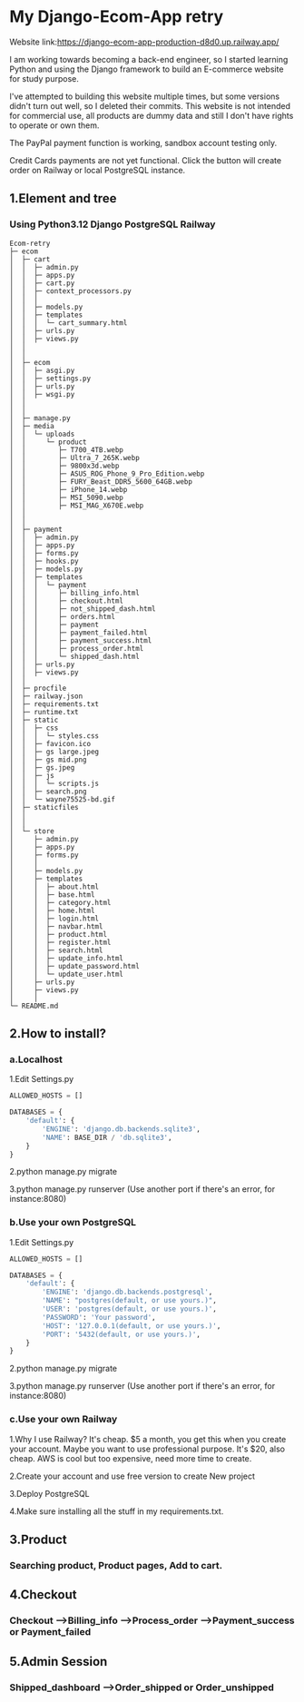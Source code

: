 # My Django-Ecom-App retry

Website link:https://django-ecom-app-production-d8d0.up.railway.app/

I am working towards becoming a back-end engineer, so I started learning Python and using the Django framework to build an E-commerce website for study purpose.

I've attempted to building this website multiple times, but some versions didn't turn out well, so I deleted their commits. This website is not intended for commercial use, all products are dummy data and still I don't have rights to operate or own them.

The PayPal payment function is working, sandbox account testing only.

Credit Cards payments are not yet functional. 
Click the button will create order on Railway or local PostgreSQL instance.

## 1.Element and tree
### Using Python3.12 Django PostgreSQL Railway
```
Ecom-retry
├─ ecom                                      
│  ├─ cart
│  │  ├─ admin.py
│  │  ├─ apps.py
│  │  ├─ cart.py
│  │  ├─ context_processors.py
│  │  │  
│  │  ├─ models.py
│  │  ├─ templates
│  │  │  └─ cart_summary.html
│  │  ├─ urls.py
│  │  ├─ views.py
│  │  
│  │   
│  ├─ ecom
│  │  ├─ asgi.py
│  │  ├─ settings.py
│  │  ├─ urls.py
│  │  ├─ wsgi.py
│  │
│  │  
│  ├─ manage.py
│  ├─ media
│  │  └─ uploads
│  │     └─ product
│  │        ├─ T700_4TB.webp
│  │        ├─ Ultra_7_265K.webp
│  │        ├─ 9800x3d.webp
│  │        ├─ ASUS_ROG_Phone_9_Pro_Edition.webp
│  │        ├─ FURY_Beast_DDR5_5600_64GB.webp
│  │        ├─ iPhone_14.webp
│  │        ├─ MSI_5090.webp
│  │        ├─ MSI_MAG_X670E.webp
│  │          
│  │        
│  ├─ payment
│  │  ├─ admin.py
│  │  ├─ apps.py
│  │  ├─ forms.py
│  │  ├─ hooks.py
│  │  ├─ models.py
│  │  ├─ templates
│  │  │  └─ payment
│  │  │     ├─ billing_info.html
│  │  │     ├─ checkout.html
│  │  │     ├─ not_shipped_dash.html
│  │  │     ├─ orders.html
│  │  │     ├─ payment
│  │  │     ├─ payment_failed.html
│  │  │     ├─ payment_success.html
│  │  │     ├─ process_order.html
│  │  │     └─ shipped_dash.html
│  │  ├─ urls.py
│  │  ├─ views.py
│  │
│  ├─ procfile
│  ├─ railway.json
│  ├─ requirements.txt
│  ├─ runtime.txt
│  ├─ static
│  │  ├─ css
│  │  │  └─ styles.css
│  │  ├─ favicon.ico
│  │  ├─ gs large.jpeg
│  │  ├─ gs mid.png
│  │  ├─ gs.jpeg
│  │  ├─ js
│  │  │  └─ scripts.js
│  │  ├─ search.png
│  │  └─ wayne75525-bd.gif
│  ├─ staticfiles
│  │
│  │
│  └─ store
│     ├─ admin.py
│     ├─ apps.py
│     ├─ forms.py
│     │
│     ├─ models.py
│     ├─ templates
│     │  ├─ about.html                              
│     │  ├─ base.html
│     │  ├─ category.html
│     │  ├─ home.html
│     │  ├─ login.html
│     │  ├─ navbar.html
│     │  ├─ product.html
│     │  ├─ register.html
│     │  ├─ search.html
│     │  ├─ update_info.html
│     │  ├─ update_password.html
│     │  └─ update_user.html
│     ├─ urls.py
│     ├─ views.py
│     │
└─ README.md

```

## 2.How to install?
### a.Localhost
1.Edit Settings.py
```python
ALLOWED_HOSTS = []

DATABASES = {
    'default': {
        'ENGINE': 'django.db.backends.sqlite3',
        'NAME': BASE_DIR / 'db.sqlite3',
    }
}
```
2.python manage.py migrate

3.python manage.py runserver (Use another port if there's an error, for instance:8080)

### b.Use your own PostgreSQL
1.Edit Settings.py
```python
ALLOWED_HOSTS = []

DATABASES = {
    'default': {
        'ENGINE': 'django.db.backends.postgresql',
        'NAME': "postgres(default, or use yours.)",
        'USER': 'postgres(default, or use yours.)',
        'PASSWORD': 'Your password',
        'HOST': '127.0.0.1(default, or use yours.)',
        'PORT': '5432(default, or use yours.)',
    }
}
```
2.python manage.py migrate

3.python manage.py runserver (Use another port if there's an error, for instance:8080)

### c.Use your own Railway
1.Why I use Railway?
It's cheap. $5 a month, you get this when you create your account.
Maybe you want to use professional purpose. It's $20, also cheap.
AWS is cool but too expensive, need more time to create.

2.Create your account and use free version to create New project

3.Deploy PostgreSQL

4.Make sure installing all the stuff in my requirements.txt.

## 3.Product
### Searching product, Product pages, Add to cart.


## 4.Checkout
### Checkout -->Billing_info -->Process_order -->Payment_success or Payment_failed


## 5.Admin Session
### Shipped_dashboard -->Order_shipped or Order_unshipped


